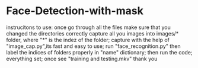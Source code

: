 # Face-Detection-with-mask
instrucitons to use:
    once go through all the files
    make sure that you changed the directories correctly
    capture all you images into images/* folder, where "*" is the indez of the folder;
    capture with the help of "image_cap.py",its fast and easy to use;
    run "face_recognition.py"
    then label the indices of folders properly in "name" dictionary;
    then run the code;
    everything set;
    once see "training and testing.mkv"
    thank you
